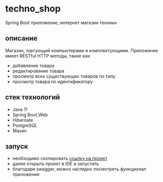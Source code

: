 # __techno_shop__

Spring Boot приложение, интернет магазин техники

## __описание__

Магазин, торгующий компьютерами и комплектующими. Приложение имеет RESTful HTTP методы, такие как:
- добавление товара
- редактирование товара
- просмотр всех существующих товаров по типу
- просмотр товара по идентификатору

## cтек технологий
- Java 11
- Spring Boot,Web
- Hibernate
- PostgreSQL
- Maven

## __запуск__

- необходимо скопировать [ссылку на проект](https://github.com/AnastasiaSychkova/techno_shop)
- далее открыть проект в IDE и запустить
- благодаря swagger, можно наглядно посмотреть функционал приложения
